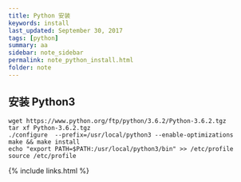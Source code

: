 ```yaml
---
title: Python 安装
keywords: install 
last_updated: September 30, 2017
tags: [python]
summary: aa 
sidebar: note_sidebar
permalink: note_python_install.html
folder: note 
---
```


## 安装 Python3

```
wget https://www.python.org/ftp/python/3.6.2/Python-3.6.2.tgz
tar xf Python-3.6.2.tgz
./configure  --prefix=/usr/local/python3 --enable-optimizations
make && make install
echo "export PATH=$PATH:/usr/local/python3/bin" >> /etc/profile
source /etc/profile
````



{% include links.html %}
